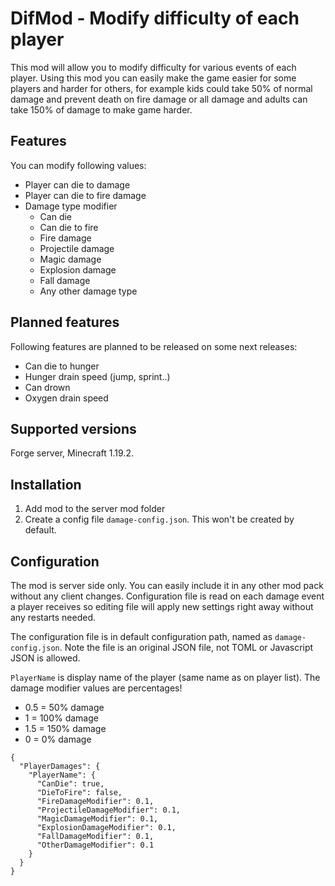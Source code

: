 
# DifMod - Modify difficulty of each player

This mod will allow you to modify difficulty for various events of each player. Using this mod
you can easily make the game easier for some players and harder for others, for example kids could take 50%
of normal damage and prevent death on fire damage or all damage and adults can take 150% of damage to make game harder.



## Features

You can modify following values:
* Player can die to damage
* Player can die to fire damage
* Damage type modifier
  * Can die
  * Can die to fire
  * Fire damage
  * Projectile damage
  * Magic damage
  * Explosion damage
  * Fall damage
  * Any other damage type



## Planned features

Following features are planned to be released on some next releases:
* Can die to hunger
* Hunger drain speed (jump, sprint..)
* Can drown
* Oxygen drain speed



## Supported versions

Forge server, Minecraft 1.19.2.



## Installation

1. Add mod to the server mod folder
2. Create a config file `damage-config.json`. This won't be created by default.


## Configuration

The mod is server side only. You can easily include it in any other mod pack without any client changes. Configuration
file is read on each damage event a player receives so editing file will apply new settings right away without any
restarts needed.

The configuration file is in default configuration path, named as `damage-config.json`.
Note the file is an original JSON file, not TOML or Javascript JSON is allowed.

`PlayerName` is display name of the player (same name as on player list). The damage modifier values are percentages!

* 0.5 = 50% damage
* 1 = 100% damage
* 1.5 = 150% damage
* 0 = 0% damage

```
{
  "PlayerDamages": {
    "PlayerName": {
      "CanDie": true,
      "DieToFire": false,
      "FireDamageModifier": 0.1,
      "ProjectileDamageModifier": 0.1,
      "MagicDamageModifier": 0.1,
      "ExplosionDamageModifier": 0.1,
      "FallDamageModifier": 0.1,
      "OtherDamageModifier": 0.1
    }
  }
}
```
